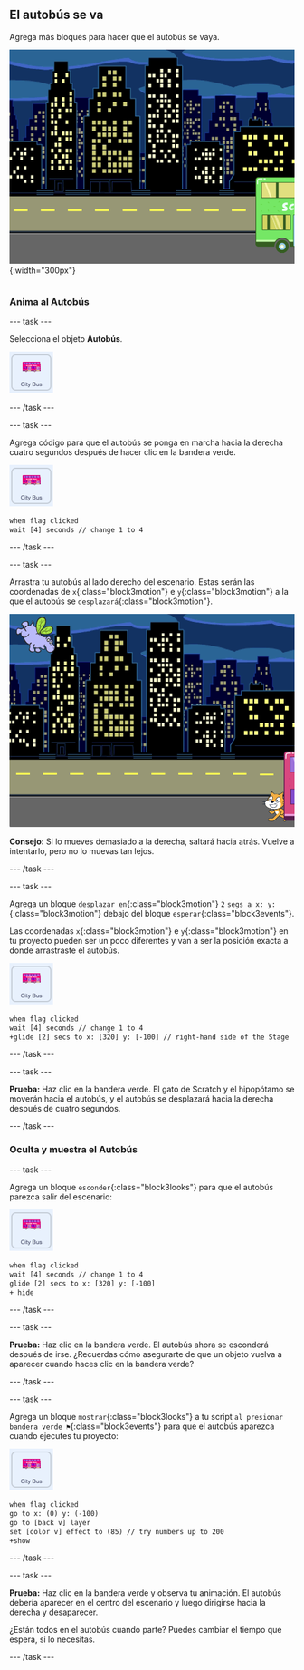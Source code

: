 ## El autobús se va

<div style="display: flex; flex-wrap: wrap">
<div style="flex-basis: 200px; flex-grow: 1; margin-right: 15px;">
Agrega más bloques para hacer que el autobús se vaya.
</div>
<div>

![El escenario mostrando que el autobús se ha movido hacia la derecha.](Images/bus-leaving.png){:width="300px"}

</div>
</div>

### Anima al Autobús

--- task ---

Selecciona el objeto **Autobús**.

![El objeto Autobús.](images/bus-sprite.png)

--- /task ---

--- task ---

Agrega código para que el autobús se ponga en marcha hacia la derecha cuatro segundos después de hacer clic en la bandera verde.

![El objeto Autobús.](images/bus-sprite.png)

```blocks3
when flag clicked 
wait [4] seconds // change 1 to 4
```

--- /task ---

--- task ---

Arrastra tu autobús al lado derecho del escenario. Estas serán las coordenadas de `x`{:class="block3motion"} e `y`{:class="block3motion"} a la que el autobús se `desplazará`{:class="block3motion"}.

![](images/bus-right.png)

**Consejo:** Si lo mueves demasiado a la derecha, saltará hacia atrás. Vuelve a intentarlo, pero no lo muevas tan lejos.

--- /task ---

--- task ---

Agrega un bloque `desplazar en`{:class="block3motion"} `2` `segs a x: y:`{:class="block3motion"} debajo del bloque `esperar`{:class="block3events"}.

Las coordenadas `x`{:class="block3motion"} e `y`{:class="block3motion"} en tu proyecto pueden ser un poco diferentes y van a ser la posición exacta a donde arrastraste el autobús.

![El objeto Autobús.](images/bus-sprite.png)

```blocks3
when flag clicked 
wait [4] seconds // change 1 to 4
+glide [2] secs to x: [320] y: [-100] // right-hand side of the Stage
```

--- /task ---

--- task ---

**Prueba:** Haz clic en la bandera verde. El gato de Scratch y el hipopótamo se moverán hacia el autobús, y el autobús se desplazará hacia la derecha después de cuatro segundos.

--- /task ---

### Oculta y muestra el Autobús

--- task ---

Agrega un bloque `esconder`{:class="block3looks"} para que el autobús parezca salir del escenario:

![El objeto Autobús.](images/bus-sprite.png)

```blocks3
when flag clicked 
wait [4] seconds // change 1 to 4
glide [2] secs to x: [320] y: [-100]
+ hide
```
--- /task ---

--- task ---

**Prueba:** Haz clic en la bandera verde. El autobús ahora se esconderá después de irse. ¿Recuerdas cómo asegurarte de que un objeto vuelva a aparecer cuando haces clic en la bandera verde?

--- /task ---

--- task ---

Agrega un bloque `mostrar`{:class="block3looks"} a tu script `al presionar bandera verde ⚑`{:class="block3events"} para que el autobús aparezca cuando ejecutes tu proyecto:

![El objeto Autobús.](images/bus-sprite.png)

```blocks3
when flag clicked
go to x: (0) y: (-100)
go to [back v] layer
set [color v] effect to (85) // try numbers up to 200
+show
```

--- /task ---

--- task ---

**Prueba:** Haz clic en la bandera verde y observa tu animación. El autobús debería aparecer en el centro del escenario y luego dirigirse hacia la derecha y desaparecer.

¿Están todos en el autobús cuando parte? Puedes cambiar el tiempo que espera, si lo necesitas.

--- /task ---
